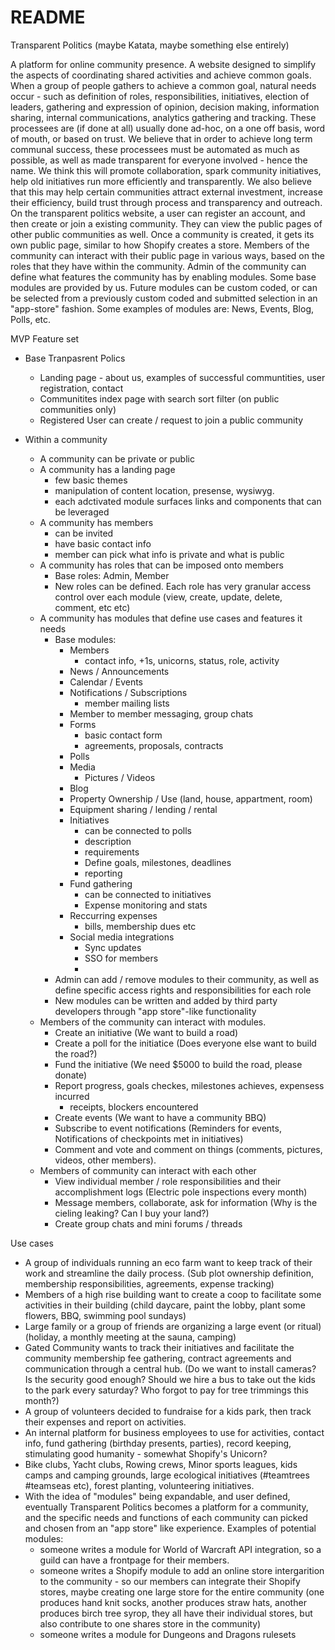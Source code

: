 # README
Transparent Politics (maybe Katata, maybe something else entirely)

A platform for online community presence. A website designed to simplify the aspects of coordinating shared activities and achieve common goals.
When a group of people gathers to achieve a common goal, natural needs occur - such as definition of roles, responsibilities, initiatives, election of leaders, gathering and expression of opinion, decision making, information sharing, internal communications, analytics gathering and tracking. These processees are (if done at all) usually done ad-hoc, on a one off basis, word of mouth, or based on trust. 
We believe that in order to achieve long term communal success, these processees must be automated as much as possible, as well as made transparent for everyone involved - hence the name. We think this will promote collaboration, spark community initiatives, help old initiatives run more efficiently and transparently. We also believe that this may help certain communities attract external investment, increase their efficiency, build trust through process and transparency and outreach.
On the transparent politics website, a user can register an account, and then create or join a existing community. They can view the public pages of other public communities as well. Once a community is created, it gets its own public page, similar to how Shopify creates a store. Members of the community can interact with their public page in various ways, based on the roles that they have within the community. Admin of the community can define what features the community has by enabling modules. Some base modules are provided by us. Future modules can be custom coded, or can be selected from a previously custom coded and submitted selection in an "app-store" fashion. Some examples of modules are: News, Events, Blog, Polls, etc.


MVP Feature set

- Base Tranpasrent Polics
	- Landing page - about us, examples of successful communtities, user registration, contact
	- Communitites index page with search sort filter (on public communities only)
	- Registered User can create / request to join a public community

- Within a community
	- A community can be private or public
	- A community has a landing page 
		- few basic themes
		- manipulation of content location, presense, wysiwyg.
		- each adctivated module surfaces links and components that can be leveraged
	- A community has members
		- can be invited
		- have basic contact info
		- member can pick what info is private and what is public
	- A community has roles that can be imposed onto members
		- Base roles: Admin, Member
		- New roles can be defined. Each role has very granular access control over each module (view, create, update, delete, comment, etc etc)
	- A community has modules that define use cases and features it needs
		- Base modules:
			- Members
				- contact info, +1s, unicorns, status, role, activity
			- News / Announcements
			- Calendar / Events
			- Notifications / Subscriptions
				- member mailing lists
			- Member to member messaging, group chats
			- Forms
				- basic contact form
				- agreements, proposals, contracts
			- Polls
			- Media
				- Pictures / Videos
			- Blog
			- Property Ownership / Use (land, house, appartment, room)
			- Equipment sharing / lending / rental
			- Initiatives
				- can be connected to polls
				- description
				- requirements
				- Define goals, milestones, deadlines
				- reporting
			- Fund gathering
				- can be connected to initiatives
				- Expense monitoring and stats
			- Reccurring expenses
				- bills, membership dues etc
			- Social media integrations
				- Sync updates
				- SSO for members
				- 
		- Admin can add  / remove modules to their community, as well as define specific access rights and responsibilities for each role
		- New modules can be written and added by third party developers through "app store"-like functionality
	- Members of the community can interact with modules. 
		- Create an initiative (We want to build a road)
		- Create a poll for the initiatice (Does everyone else want to build the road?)
		- Fund the initiative (We need $5000 to build the road, please donate)
		- Report progress, goals checkes, milestones achieves, expensess incurred
			- receipts, blockers encountered
		- Create events (We want to have a community BBQ)
		- Subscribe to event notifications (Reminders for events, Notifications of checkpoints met in initiatives)
		- Comment and vote and comment on things (comments, pictures, videos, other members).
	- Members of community can interact with each other
		- View individual member / role responsibilities and their accomplishment logs (Electric pole inspections every month)
		- Message members, collaborate, ask for information (Why is the cieling leaking? Can I buy your land?)
		- Create group chats and mini forums / threads


Use cases
- A group of individuals running an eco farm want to keep track of their work and streamline the daily process. (Sub plot ownership definition, membership responsibilities, agreements, expense tracking)
- Members of a high rise building want to create a coop to facilitate some activities in their building (child daycare, paint the lobby, plant some flowers, BBQ, swimming pool sundays)
- Large family or a group of friends are organizing a large event (or ritual) (holiday, a monthly meeting at the sauna, camping)
- Gated Community wants to track their initiatives and facilitate the community membership fee gathering, contract agreements and communication through a central hub. (Do we want to install cameras? Is the security good enough? Should we hire a bus to take out the kids to the park every saturday? Who forgot to pay for tree trimmings this month?)
- A group of volunteers decided to fundraise for a kids park, then track their expenses and report on activities.
- An internal platform for business employees to use for activities, contact info, fund gathering (birthday presents, parties), record keeping, stimulating good humanity - somewhat Shopify's Unicorn?
- Bike clubs, Yacht clubs, Rowing crews, Minor sports leagues, kids camps and camping grounds, large ecological initiatives (#teamtrees #teamseas etc), forest planting, volunteering initiatives.
- With the idea of "modules" being expandable, and user defined, eventually Transparent Politics becomes a platform for a community, and the specific needs and functions of each community can picked and chosen from an "app store" like experience. 
	Examples of potential modules:
	- someone writes a module for World of Warcraft API integration, so a guild can have a frontpage for their members. 
	- someone writes a Shopify module to add an online store intergarition to the community - so our members can integrate their Shopify stores, maybe creating one large store for the entire community (one produces hand knit socks, another produces straw hats, another produces birch tree syrop, they all have their individual stores, but also contribute to one shares store in the community) 
	- someone writes a module for Dungeons and Dragons rulesets

